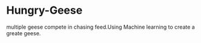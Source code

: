 # Hungry-Geese
multiple geese compete in chasing feed.Using Machine learning to create a greate geese.
